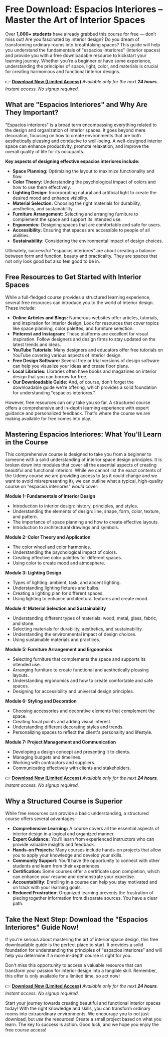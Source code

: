 # Free Download: Espacios Interiores – Master the Art of Interior Spaces

Over **1,000+ students** have already grabbed this course for free — don’t miss out!
Are you fascinated by interior design? Do you dream of transforming ordinary rooms into breathtaking spaces? This guide will help you understand the fundamentals of "espacios interiores" (interior spaces) and provide you with a free downloadable resource to kickstart your learning journey. Whether you're a beginner or have some experience, understanding the principles of space, light, color, and materials is crucial for creating harmonious and functional interior designs.

👉 [**Download Now (Limited Access)**](https://udemywork.com/espacios-interiores)
_Available only for the next **24 hours**. Instant access. No signup required._

## What are "Espacios Interiores" and Why Are They Important?

"Espacios interiores" is a broad term encompassing everything related to the design and organization of interior spaces. It goes beyond mere decoration, focusing on how to create environments that are both aesthetically pleasing and conducive to well-being. A well-designed interior space can enhance productivity, promote relaxation, and improve the overall quality of life for its occupants.

**Key aspects of designing effective espacios interiores include:**

*   **Space Planning:** Optimizing the layout to maximize functionality and flow.
*   **Color Theory:** Understanding the psychological impact of colors and how to use them effectively.
*   **Lighting Design:** Incorporating natural and artificial light to create the desired mood and enhance visibility.
*   **Material Selection:** Choosing the right materials for durability, aesthetics, and sustainability.
*   **Furniture Arrangement:** Selecting and arranging furniture to complement the space and support its intended use.
*   **Ergonomics:** Designing spaces that are comfortable and safe for users.
*   **Accessibility:** Ensuring that spaces are accessible to people of all abilities.
*   **Sustainability:** Considering the environmental impact of design choices.

Ultimately, successful "espacios interiores" are about creating a balance between form and function, beauty and practicality. They are spaces that not only look good but also feel good to be in.

## Free Resources to Get Started with Interior Spaces

While a full-fledged course provides a structured learning experience, several free resources can introduce you to the world of interior design. These include:

*   **Online Articles and Blogs:** Numerous websites offer articles, tutorials, and inspiration for interior design. Look for resources that cover topics like space planning, color palettes, and furniture selection.
*   **Pinterest and Instagram:** These platforms are excellent for visual inspiration. Follow designers and design firms to stay updated on the latest trends and ideas.
*   **YouTube Tutorials:** Many designers and educators offer free tutorials on YouTube covering various aspects of interior design.
*   **Free Design Software:** Several free or trial versions of design software can help you visualize your ideas and create floor plans.
*   **Local Libraries:** Libraries often have books and magazines on interior design that you can borrow for free.
*   **Our Downloadable Guide:** And, of course, don't forget the downloadable guide we're offering, which provides a solid foundation for understanding "espacios interiores."

However, free resources can only take you so far. A structured course offers a comprehensive and in-depth learning experience with expert guidance and personalized feedback. That's where the course we are making available for free comes into play.

## Mastering Espacios Interiores: What You'll Learn in the Course

This comprehensive course is designed to take you from a beginner to someone with a solid understanding of interior space design principles. It is broken down into modules that cover all the essential aspects of creating beautiful and functional interiors. While we cannot list the exact contents of the Udemy course we are providing access to (as it could change and we want to avoid misrepresenting it), we can outline what a typical, high-quality course on "espacios interiores" *would* cover:

**Module 1: Fundamentals of Interior Design**

*   Introduction to interior design: history, principles, and styles.
*   Understanding the elements of design: line, shape, form, color, texture, and pattern.
*   The importance of space planning and how to create effective layouts.
*   Introduction to architectural drawings and symbols.

**Module 2: Color Theory and Application**

*   The color wheel and color harmonies.
*   Understanding the psychological impact of colors.
*   Creating effective color palettes for different spaces.
*   Using color to create mood and atmosphere.

**Module 3: Lighting Design**

*   Types of lighting: ambient, task, and accent lighting.
*   Understanding lighting fixtures and bulbs.
*   Creating a lighting plan for different spaces.
*   Using lighting to enhance architectural features and create mood.

**Module 4: Material Selection and Sustainability**

*   Understanding different types of materials: wood, metal, glass, fabric, and stone.
*   Selecting materials for durability, aesthetics, and sustainability.
*   Understanding the environmental impact of design choices.
*   Using sustainable materials and practices.

**Module 5: Furniture Arrangement and Ergonomics**

*   Selecting furniture that complements the space and supports its intended use.
*   Arranging furniture to create functional and aesthetically pleasing layouts.
*   Understanding ergonomics and how to create comfortable and safe spaces.
*   Designing for accessibility and universal design principles.

**Module 6: Styling and Decoration**

*   Choosing accessories and decorative elements that complement the space.
*   Creating focal points and adding visual interest.
*   Understanding different decorating styles and trends.
*   Personalizing spaces to reflect the client's personality and lifestyle.

**Module 7: Project Management and Communication**

*   Developing a design concept and presenting it to clients.
*   Managing budgets and timelines.
*   Working with contractors and suppliers.
*   Communicating effectively with clients and stakeholders.

👉 [**Download Now (Limited Access)**](https://udemywork.com/espacios-interiores)
_Available only for the next **24 hours**. Instant access. No signup required._

## Why a Structured Course is Superior

While free resources can provide a basic understanding, a structured course offers several advantages:

*   **Comprehensive Learning:** A course covers all the essential aspects of interior design in a logical and organized manner.
*   **Expert Guidance:** You'll learn from experienced instructors who can provide valuable insights and feedback.
*   **Hands-on Projects:** Many courses include hands-on projects that allow you to apply your knowledge and develop your skills.
*   **Community Support:** You'll have the opportunity to connect with other students and learn from their experiences.
*   **Certification:** Some courses offer a certificate upon completion, which can enhance your resume and demonstrate your expertise.
*   **Accountability:** Enrolling in a course can help you stay motivated and on track with your learning goals.
*   **Reduced Frustration:** Organized learning prevents the frustration of piecing together information from disparate sources. You have a clear path.

## Take the Next Step: Download the "Espacios Interiores" Guide Now!

If you're serious about mastering the art of interior space design, this free downloadable guide is the perfect place to start. It provides a solid foundation for understanding the principles of "espacios interiores" and will help you determine if a more in-depth course is right for you.

Don't miss this opportunity to access a valuable resource that can transform your passion for interior design into a tangible skill. Remember, this offer is only available for a limited time, so act now!

👉 [**Download Now (Limited Access)**](https://udemywork.com/espacios-interiores)
_Available only for the next **24 hours**. Instant access. No signup required._

Start your journey towards creating beautiful and functional interior spaces today! With the right knowledge and skills, you can transform ordinary rooms into extraordinary environments. We encourage you to not just download, but *use* the resources! Create a small project based on what you learn. The key to success is action. Good luck, and we hope you enjoy the free course access!
